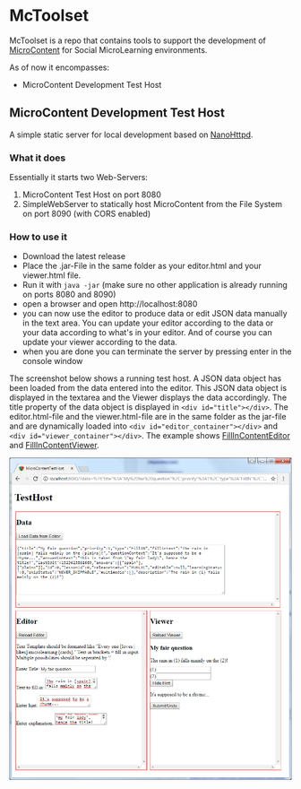 # McToolset

McToolset is a repo that contains tools to support the development of [MicroContent](https://microcontent.github.io/) for Social MicroLearning environments.

As of now it encompasses:
* MicroContent Development Test Host

## MicroContent Development Test Host
A simple static server for local development based on [NanoHttpd](https://github.com/NanoHttpd/nanohttpd).

### What it does
Essentially it starts two Web-Servers:
1. MicroContent Test Host on port 8080
2. SimpleWebServer to statically host MicroContent from the File System on port 8090 (with CORS enabled)

### How to use it
* Download the latest release
* Place the .jar-File in the same folder as your editor.html and your viewer.html file.
* Run it with `java -jar` (make sure no other application is already running on ports 8080 and 8090)
* open a browser and open http://localhost:8080
* you can now use the editor to produce data or edit JSON data manually in the text area. You can update your editor according to the data or your data according to what's in your editor. And of course you can update your viewer according to the data.
* when you are done you can terminate the server by pressing enter in the console window

The screenshot below shows a running test host.
A JSON data object has been loaded from the data entered into the editor. This JSON data object is displayed in the textarea and the Viewer displays the data accordingly.
The title property of the data object is displayed in `<div id="title"></div>`.
The editor.html-file and the viewer.html-file are in the same folder as the jar-file and are dynamically loaded into `<div id="editor_container"></div>` and `<div id="viewer_container"></div>`. The example shows [FillInContentEditor](https://github.com/MicroContent/FillInContentEditor) and [FillInContentViewer](https://github.com/MicroContent/FillInContentViewer).

![Screenshot of MicroContent Development Test Host](https://github.com/MicroContent/McToolset/raw/master/TestHostScreenshot.PNG)
